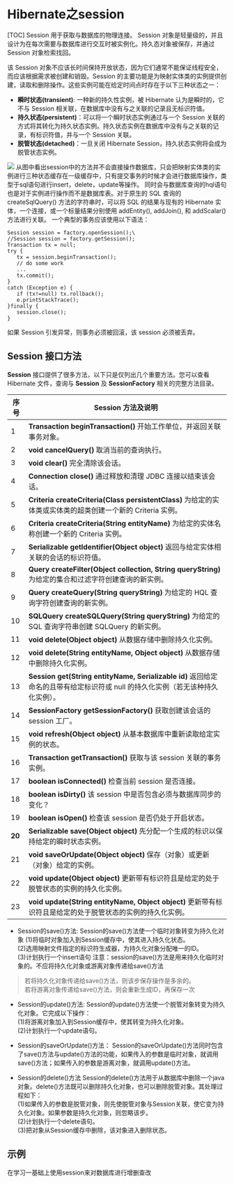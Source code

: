 # Hibernate之session
[TOC]
Session 用于获取与数据库的物理连接。 Session 对象是轻量级的，并且设计为在每次需要与数据库进行交互时被实例化。持久态对象被保存，并通过 Session 对象检索找回。

该 Session 对象不应该长时间保持开放状态，因为它们通常不能保证线程安全，而应该根据需求被创建和销毁。Session 的主要功能是为映射实体类的实例提供创建，读取和删除操作。这些实例可能在给定时间点时存在于以下三种状态之一：

-   **瞬时状态(transient)**: 一种新的持久性实例，被 Hibernate 认为是瞬时的，它不与 Session 相关联，在数据库中没有与之关联的记录且无标识符值。
-   **持久状态(persistent)**：可以将一个瞬时状态实例通过与一个 Session 关联的方式将其转化为持久状态实例。持久状态实例在数据库中没有与之关联的记录，有标识符值，并与一个 Session 关联。
-   **脱管状态(detached)**：一旦关闭 Hibernate Session，持久状态实例将会成为脱管状态实例。

![](http://markdownpic.oss-cn-shenzhen.aliyuncs.com/18-4-21/67943209.jpg)  从图中看出session中的方法并不会直接操作数据库，只会把映射实体类的实例进行三种状态缓存在一级缓存中，只有提交事务的时候才会进行数据库操作，类型于sql语句进行insert，delete，update等操作。  同时会与数据库查询的hql语句也是对于实例进行操作而不是数据库表。对于原生的 SQL 查询的 createSqlQuery() 方法的字符串时，可以将 SQL 的结果与现有的 Hibernate 实体，一个连接，或一个标量结果分别使用 addEntity(), addJoin(), 和 addScalar() 方法进行关联。  一个典型的事务应该使用以下语法：

```
Session session = factory.openSession();\
//Session session = factory.getSession();
Transaction tx = null;
try {
   tx = session.beginTransaction();
   // do some work
   ...
   tx.commit();
}
catch (Exception e) {
   if (tx!=null) tx.rollback();
   e.printStackTrace(); 
}finally {
   session.close();
}
```
如果 Session 引发异常，则事务必须被回滚，该 session 必须被丢弃。

## Session 接口方法

**Session**  接口提供了很多方法，以下只是仅列出几个重要方法。您可以查看 Hibernate 文件，查询与  **Session**  及  **SessionFactory**  相关的完整方法目录。

序号 |Session 方法及说明
--------|--------
1|**Transaction beginTransaction()**  开始工作单位，并返回关联事务对象。
2|**void cancelQuery()**  取消当前的查询执行。
3|**void clear()**  完全清除该会话。
4|**Connection close()**  通过释放和清理 JDBC 连接以结束该会话。
5|**Criteria createCriteria(Class persistentClass)**  为给定的实体类或实体类的超类创建一个新的 Criteria 实例。
6|**Criteria createCriteria(String entityName)**  为给定的实体名称创建一个新的 Criteria 实例。
7|**Serializable getIdentifier(Object object)**  返回与给定实体相关联的会话的标识符值。
8|**Query createFilter(Object collection, String queryString)**  为给定的集合和过滤字符创建查询的新实例。
9|**Query createQuery(String queryString)**  为给定的 HQL 查询字符创建查询的新实例。
10|**SQLQuery createSQLQuery(String queryString)**  为给定的 SQL 查询字符串创建 SQLQuery 的新实例。
11|**void delete(Object object)**  从数据存储中删除持久化实例。
12|**void delete(String entityName, Object object)**  从数据存储中删除持久化实例。
13|**Session get(String entityName, Serializable id)**  返回给定命名的且带有给定标识符或 null 的持久化实例（若无该种持久化实例）。
14|**SessionFactory getSessionFactory()**  获取创建该会话的 session 工厂。
15|**void refresh(Object object)**  从基本数据库中重新读取给定实例的状态。
16|**Transaction getTransaction()**  获取与该 session 关联的事务实例。
17|**boolean isConnected()**  检查当前 session 是否连接。
18|**boolean isDirty()**  该 session 中是否包含必须与数据库同步的变化？
19|**boolean isOpen()**  检查该 session 是否仍处于开启状态。
**20**|**Serializable save(Object object)**  先分配一个生成的标识以保持给定的瞬时状态实例。
21|**void saveOrUpdate(Object object)**  保存（对象）或更新（对象）给定的实例。
22|**void update(Object object)**  更新带有标识符且是给定的处于脱管状态的实例的持久化实例。
23|**void update(String entityName, Object object)**  更新带有标识符且是给定的处于脱管状态的实例的持久化实例。

- Session的save()方法:
Session的save()方法使一个临时对象转变为持久化对象
(1)将临时对象加入到Session缓存中，使其进入持久化状态。  
(2)选用映射文件指定的标识符生成器，为持久化对象分配唯一的ID。  
(3)计划执行一个insert语句
注意：session的save()方法是用来持久化临时对象的。不应将持久化对象或游离对象传递给save()方法

> 若将持久化对象传递给save()方法，则该步保存操作是多余的。  
若将游离对象传递给save()方法，则会重新生成ID，再保存一次

- Session的update()方法:
Session的update()方法使一个脱管对象转变为持久化对象。它完成以下操作：  
(1)将游离对象加入到Session缓存中，使其转变为持久化对象。  
(2)计划执行一个update语句。  

- Session的saveOrUpdate()方法：
Session的saveOrUpdate()方法同时包含了save()方法与update()方法的功能，如果传入的参数是临时对象，就调用save()方法；如果传入的参数是游离对象，就调用update()方法。  

- Session的delete()方法
Session的delete()方法用于从数据库中删除一个java对象。delete()方法既可以删除持久化对象，也可以删除脱管对象。其处理过程如下：  
(1)如果传入的参数是脱管对象，则先使脱管对象与Session关联，使它变为持久化对象。如果参数是持久化对象，则忽略该步。  
(2)计划执行一个delete语句。  
(3)把对象从Session缓存中删除，该对象进入删除状态。
## 示例
在学习一基础上使用session来对数据库进行增删查改
<!--stackedit_data:
eyJoaXN0b3J5IjpbLTEzNjg2NjYyNDMsNDQyNzg5NDU5LDE2MT
E1MzcyNjYsLTc3NDA2MDQ0NSwxNTE2NzQ4MjUxLC00MTA5MTE2
NjcsMTg2OTkzNDQzNSwtMTA4MTYyMTUyMV19
-->